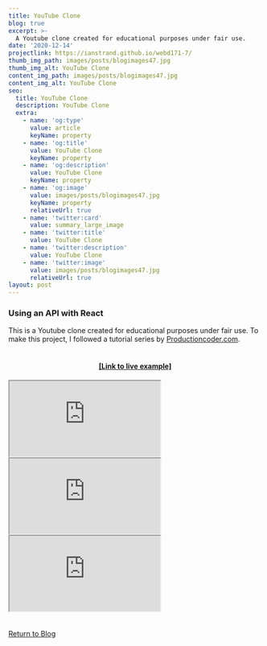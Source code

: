 ```yaml
---
title: YouTube Clone
blog: true
excerpt: >-
  A Youtube clone created for educational purposes under fair use.
date: '2020-12-14'
projectlink: https://ianstrand.github.io/webd171-7/
thumb_img_path: images/posts/blogimages47.jpg
thumb_img_alt: YouTube Clone
content_img_path: images/posts/blogimages47.jpg
content_img_alt: YouTube Clone
seo:
  title: YouTube Clone
  description: YouTube Clone
  extra:
    - name: 'og:type'
      value: article
      keyName: property
    - name: 'og:title'
      value: YouTube Clone
      keyName: property
    - name: 'og:description'
      value: YouTube Clone
      keyName: property
    - name: 'og:image'
      value: images/posts/blogimages47.jpg
      keyName: property
      relativeUrl: true
    - name: 'twitter:card'
      value: summary_large_image
    - name: 'twitter:title'
      value: YouTube Clone
    - name: 'twitter:description'
      value: YouTube Clone
    - name: 'twitter:image'
      value: images/posts/blogimages47.jpg
      relativeUrl: true
layout: post
---
```


### Using an API with React
This is a Youtube clone created for educational purposes under fair use. To make this project, I followed a tutorial series by <a href="https://productioncoder.com/" target="_blank">Productioncoder.com</a>.
<br/>
<br/>
<h4 align="center"><a href="https://ianstrand.github.io/webd171-7/" target="_blank">[Link to live example]</a></h4>
<div id="hideweb1">
  <div class="thumbnail-container" title="Web Development Portfolio"><a href="https://ianstrand.github.io/webd171-7/" target="_blank">
    <div class="thumbnail">
      <iframe src="https://ianstrand.github.io/webd171-7/" onload="this.style.opacity = 1"></iframe>
    </div>
    </a> </div>
</div>
<div id="hideweb2">
  <div class="thumbnail-container" title="Web Development Portfolio"><a href="https://ianstrand.github.io/webd171-7/" target="_blank">
    <div class="thumbnail">
      <iframe src="https://ianstrand.github.io/webd171-7/" onload="this.style.opacity = 1"></iframe>
    </div>
    </a> </div>
</div>
<div id="hideweb3">
  <div class="thumbnail-container" title="Web Development Portfolio"><a href="https://ianstrand.github.io/webd171-7/" target="_blank">
    <div class="thumbnail">
      <iframe src="https://ianstrand.github.io/webd171-7/" onload="this.style.opacity = 1"></iframe>
    </div>
    </a> </div>
</div>

<!-- Lorem ipsum dolor sit amet, consectetur adipiscing elit, sed do eiusmod tempor incididunt ut labore et dolore magna aliqua. Arcu ac tortor dignissim convallis. Enim lobortis scelerisque fermentum dui faucibus. Arcu bibendum at varius vel. In arcu cursus euismod quis viverra nibh cras pulvinar mattis.

<p class="codepen" data-height="300" data-default-tab="html,result" data-slug-hash="ZEXyOEj" data-user="strandian" style="height: 300px; box-sizing: border-box; display: flex; align-items: center; justify-content: center; border: 2px solid; margin: 1em 0; padding: 1em;">
  <span>See the Pen <a href="https://codepen.io/strandian/pen/ZEXyOEj">
  Calculator with JavaScript</a> by Ian Strand (<a href="https://codepen.io/strandian">@strandian</a>)
  on <a href="https://codepen.io">CodePen</a>.</span>
</p> -->

<br />
<br />
<a class="button" href="/blog/">
  Return to Blog
</a>

<script async src="https://cpwebassets.codepen.io/assets/embed/ei.js"></script>